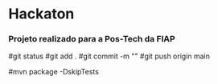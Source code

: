 # Hackaton
### Projeto realizado para a Pos-Tech da FIAP

#git status
#git add .
#git commit -m ""
#git push origin main

#mvn package -DskipTests
